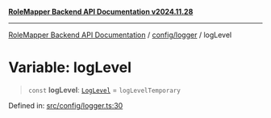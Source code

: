 [**RoleMapper Backend API Documentation v2024.11.28**](../../../README.md)

***

[RoleMapper Backend API Documentation](../../../modules.md) / [config/logger](../README.md) / logLevel

# Variable: logLevel

> `const` **logLevel**: [`LogLevel`](../type-aliases/LogLevel.md) = `logLevelTemporary`

Defined in: [src/config/logger.ts:30](https://github.com/FlowCraft-AG/RoleMapper/blob/aa2b8d129f8bd1600fa58ea512b195a2a2308efd/backend/src/config/logger.ts#L30)
